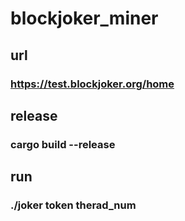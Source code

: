 # blockjoker_miner

## url
### https://test.blockjoker.org/home

## release
### cargo build --release

## run
### ./joker token therad_num
